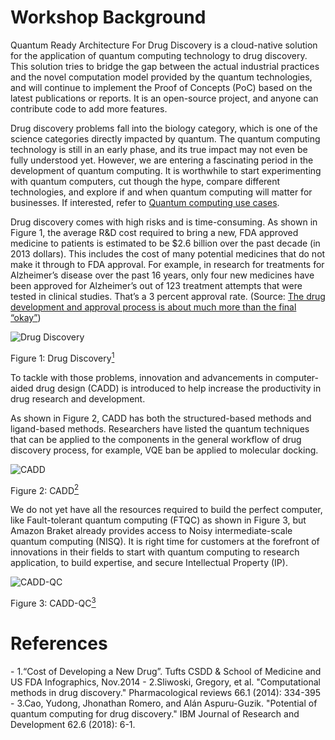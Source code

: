 # Workshop Background

Quantum Ready Architecture For Drug Discovery is a cloud-native solution for the application of quantum computing technology to drug discovery. This solution tries to bridge the gap between the actual industrial practices and the novel computation model provided by the quantum technologies, and will continue to implement the Proof of Concepts (PoC) based on the latest publications or reports. It is an open-source project, and anyone can contribute code to add more features.

Drug discovery problems fall into the biology category, which is one of the science categories directly impacted by quantum. The quantum computing technology is still in an early phase, and its true impact may not even be fully understood yet. However, we are entering a fascinating period in the development of quantum computing. It is worthwhile to start experimenting with quantum computers, cut though the hype, compare different technologies, and explore if and when quantum computing will matter for businesses. If interested, refer to [Quantum computing use cases](https://www.forbes.com/sites/chuckbrooks/2021/03/21/the-emerging-paths-of-quantum-computing/?sh=765b2ed6613e). 

Drug discovery comes with high risks and is time-consuming. As shown in Figure 1, the average R&D cost required to bring a new, FDA approved medicine to patients is estimated to be $2.6 billion over the past decade (in 2013 dollars). This includes the cost of many potential medicines that do not make it through to FDA approval. For example, in research for treatments for Alzheimer’s disease over the past 16 years, only four new medicines have been approved for Alzheimer’s out of 123 treatment attempts that were tested in clinical studies. That’s a 3 percent approval rate. (Source: [The drug development and approval process is about much more than the final “okay”](https://catalyst.phrma.org/the-drug-development-and-approval-process-is-about-much-more-than-the-final-okay))


![Drug Discovery](../images/drug-discovery.png)

Figure 1: Drug Discovery[<sup>1</sup>](#drug-discovery)

To tackle with those problems, innovation and advancements in computer-aided drug design (CADD) is introduced to help increase the productivity in drug research and development. 

As shown in Figure 2, CADD has both the structured-based methods and ligand-based methods. Researchers have listed the quantum techniques that can be applied to the components in the general workflow of drug discovery process, for example, VQE ban be applied to molecular docking.

![CADD](../images/cadd.png)

Figure 2: CADD[<sup>2</sup>](#cadd)


We do not yet have all the resources required to build the perfect computer, like Fault-tolerant quantum computing (FTQC) as shown in Figure 3, but Amazon Braket already provides access to Noisy intermediate-scale quantum computing (NISQ). It is right time for customers at the forefront of innovations in their fields to start with quantum computing to research application, to build expertise, and secure Intellectual Property (IP).


![CADD-QC](../images/cadd-qc.png)

Figure 3: CADD-QC[<sup>3</sup>](#cadd)



# References
<div id='drug-discovery'></div>
- 1.“Cost of Developing a New Drug”. Tufts CSDD & School of Medicine and US FDA Infographics, Nov.2014
- 2.Sliwoski, Gregory, et al. "Computational methods in drug discovery." Pharmacological reviews 66.1 (2014): 334-395
- 3.Cao, Yudong, Jhonathan Romero, and Alán Aspuru-Guzik. "Potential of quantum computing for drug discovery." IBM Journal of Research and Development 62.6 (2018): 6-1.
